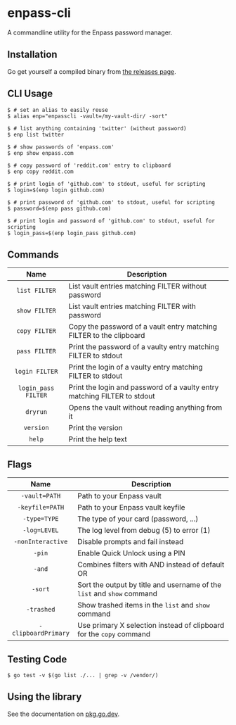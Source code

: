 enpass-cli
==========

A commandline utility for the Enpass password manager.

Installation
-----
Go get yourself a compiled binary from [the releases page](https://github.com/hazcod/enpass-cli/releases).

CLI Usage
-----

```shell
$ # set an alias to easily reuse
$ alias enp="enpasscli -vault=/my-vault-dir/ -sort"

$ # list anything containing 'twitter' (without password)
$ enp list twitter

$ # show passwords of 'enpass.com'
$ enp show enpass.com

$ # copy password of 'reddit.com' entry to clipboard
$ enp copy reddit.com

$ # print login of 'github.com' to stdout, useful for scripting 
$ login=$(enp login github.com)

$ # print password of 'github.com' to stdout, useful for scripting 
$ password=$(enp pass github.com)

$ # print login and password of 'github.com' to stdout, useful for scripting 
$ login_pass=$(enp login_pass github.com)
```

Commands
-----

|        Name         | Description                                                              |
|:-------------------:|--------------------------------------------------------------------------|
|    `list FILTER`    | List vault entries matching FILTER without password                      |
|    `show FILTER`    | List vault entries matching FILTER with password                         |
|    `copy FILTER`    | Copy the password of a vault entry matching FILTER to the clipboard      |
|    `pass FILTER`    | Print the password of a vaulty entry matching FILTER to stdout           |
|   `login FILTER`    | Print the login of a vaulty entry matching FILTER to stdout              |
| `login_pass FILTER` | Print the login and password of a vaulty entry matching FILTER to stdout |
|      `dryrun`       | Opens the vault without reading anything from it                         |
|      `version`      | Print the version                                                        |
|       `help`        | Print the help text                                                      |

Flags
-----

| Name | Description |
| :---: | --- |
| `-vault=PATH` | Path to your Enpass vault |
| `-keyfile=PATH` | Path to your Enpass vault keyfile |
| `-type=TYPE` | The type of your card (password, ...) |
| `-log=LEVEL` | The log level from debug (5) to error (1) |
| `-nonInteractive` | Disable prompts and fail instead |
| `-pin` | Enable Quick Unlock using a PIN |
| `-and` | Combines filters with AND instead of default OR |
| `-sort` | Sort the output by title and username of the `list` and `show` command |
| `-trashed` | Show trashed items in the `list` and `show` command |
| `-clipboardPrimary` | Use primary X selection instead of clipboard for the `copy` command |

Testing Code
-------

```shell
$ go test -v $(go list ./... | grep -v /vendor/)
```

Using the library
-----------------
See the documentation on [pkg.go.dev](https://pkg.go.dev/github.com/hazcod/enpass-cli/pkg/enpass).
